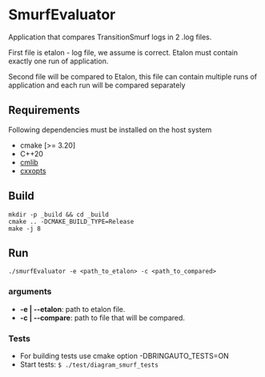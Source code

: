 # SmurfEvaluator
Application that compares TransitionSmurf logs in 2 .log files.

First file is etalon - log file, we assume is correct. Etalon must contain exactly one run of application.

Second file will be compared to Etalon, 
this file can contain multiple runs of application and each run will be compared separately

## Requirements

Following dependencies must be installed on the host system

- cmake [>= 3.20]
- C++20
- [cmlib](https://github.com/cmakelib/cmakelib)
- [cxxopts](https://github.com/jarro2783/cxxopts)

## Build

```
mkdir -p _build && cd _build
cmake .. -DCMAKE_BUILD_TYPE=Release
make -j 8
```

## Run
`./smurfEvaluator -e <path_to_etalon> -c <path_to_compared>`
### arguments
- **-e | --etalon**: path to etalon file.
- **-c | --compare**: path to file that will be compared.


### Tests
- For building tests use cmake option -DBRINGAUTO_TESTS=ON 
- Start tests: `$ ./test/diagram_smurf_tests`
